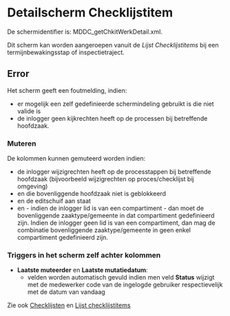 # Detailscherm Checklijstitem

De schermidentifier is: MDDC_getChkitWerkDetail.xml.

Dit scherm kan worden aangeroepen vanuit de _Lijst Checklijstitems_ bij een termijnbewakingsstap of inspectietraject.

## Error

Het scherm geeft een foutmelding, indien:

- er mogelijk een zelf gedefinieerde schermindeling gebruikt is die niet valide is
- de inlogger geen kijkrechten heeft op de processen bij betreffende hoofdzaak.

### Muteren

De kolommen kunnen gemuteerd worden indien:

- de inlogger wijzigrechten heeft op de processtappen bij betreffende hoofdzaak (bijvoorbeeld wijzigrechten op proces/checklijst bij omgeving)
- en die bovenliggende hoofdzaak niet is geblokkeerd
- en de editschuif aan staat
- en - indien de inlogger lid is van een compartiment - dan moet de bovenliggende zaaktype/gemeente in dat compartiment gedefinieerd zijn. Indien de inlogger geen lid is van een compartiment, dan mag de combinatie bovenliggende zaaktype/gemeente in geen enkel compartiment gedefinieerd zijn.

### Triggers in het scherm zelf achter kolommen

- **Laatste muteerder** en **Laatste mutatiedatum**:
  - velden worden automatisch gevuld indien men veld **Status** wijzigt met de medewerker code van de ingelogde gebruiker respectievelijk met de datum van vandaag

Zie ook [Checklijsten](/probleemoplossing/module_overstijgende_schermen/checklijsten/README.md) en [Lijst checklijstitems](/probleemoplossing/module_overstijgende_schermen/checklijsten/lijst_checklistitems.md)
